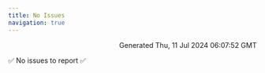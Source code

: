 ```yaml
---
title: No Issues
navigation: true
---
```


<p style="text-align:right;color:#cccs">
Generated Thu, 11 Jul 2024 06:07:52 GMT
</p>
<p>✅ No issues to report ✅</p>



